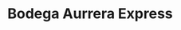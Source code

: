 ---
title: "Bodega Aurrera Express"
url: /tlajomulco-de-zuniga/bodega-aurrera-express/
shop: comodidad
---